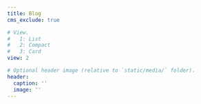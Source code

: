 ```yaml
---
title: Blog
cms_exclude: true

# View.
#   1: List
#   2: Compact
#   3: Card
view: 2

# Optional header image (relative to `static/media/` folder).
header:
  caption: ''
  image: ''
---
```

